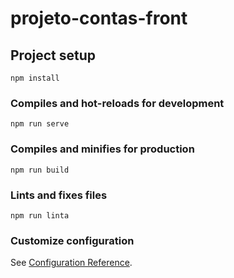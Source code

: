 # projeto-contas-front

## Project setup
```
npm install
```

### Compiles and hot-reloads for development
```
npm run serve
```

### Compiles and minifies for production
```
npm run build
```

### Lints and fixes files
```
npm run linta
```

### Customize configuration
See [Configuration Reference](https://cli.vuejs.org/config/).
